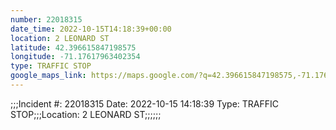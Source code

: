 ```yaml
---
number: 22018315
date_time: 2022-10-15T14:18:39+00:00
location: 2 LEONARD ST
latitude: 42.396615847198575
longitude: -71.17617963402354
type: TRAFFIC STOP
google_maps_link: https://maps.google.com/?q=42.396615847198575,-71.17617963402354
---
```


;;;Incident #: 22018315  Date: 2022-10-15 14:18:39   Type: TRAFFIC STOP;;;Location: 2 LEONARD ST;;;;;;
